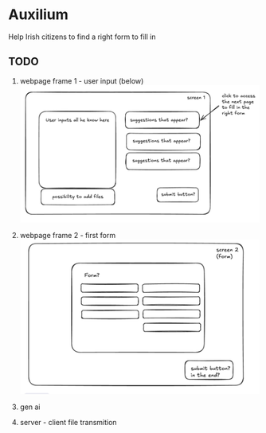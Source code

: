 # Auxilium

Help Irish citizens to find a right form to fill in

## TODO

1. webpage frame 1 - user input (below)
   ![screen1](readme_assets/screen1_s.png)

2. webpage frame 2 - first form
   ![screen2](readme_assets/screen2_s.png)

3. gen ai
4. server - client file transmition
